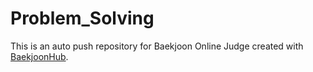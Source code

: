 # Problem_Solving
This is an auto push repository for Baekjoon Online Judge created with [BaekjoonHub](https://github.com/BaekjoonHub/BaekjoonHub).
